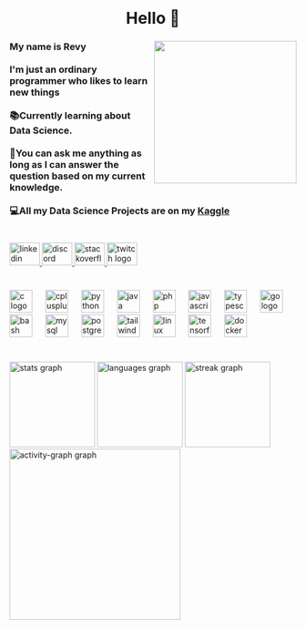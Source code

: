 <br clear="both">

<h1 align="center">Hello 👋</h1>

###

<img align="right" height="250" src="https://media1.tenor.com/m/vattaIqQOe8AAAAC/maria-mikhailovna-kujou-roshidere.gif"  />

###

<h3 align="left">My name is Revy<br><br>I'm just an ordinary programmer who likes to learn new things<br><br>📚Currently learning about Data Science.<br><br>💭You can ask me anything as long as I can answer the question based on my current knowledge.<br><br>
💻All my Data Science Projects are on my <a href='https://www.kaggle.com/revypramana' target=_blank>Kaggle</a></h3>

###

<br clear="both">

<div align="left">
  <a href="https://www.linkedin.com/in/revyprm/" target="_blank">
    <img src="https://raw.githubusercontent.com/maurodesouza/profile-readme-generator/master/src/assets/icons/social/linkedin/default.svg" width="53" height="40" alt="linkedin logo"  />
  </a>
  <a href="https://discordapp.com/users/468033027566731265" target="_blank">
    <img src="https://raw.githubusercontent.com/maurodesouza/profile-readme-generator/master/src/assets/icons/social/discord/default.svg" width="53" height="40" alt="discord logo"  />
  </a>
  <a href="https://stackoverflow.com/users/19656950/revy-pramana" target="_blank">
    <img src="https://raw.githubusercontent.com/maurodesouza/profile-readme-generator/master/src/assets/icons/social/stackoverflow/default.svg" width="53" height="40" alt="stackoverflow logo"  />
  </a>
  <a href="https://www.twitch.tv/neropet_" target="_blank">
    <img src="https://raw.githubusercontent.com/maurodesouza/profile-readme-generator/master/src/assets/icons/social/twitch/default.svg" width="53" height="40" alt="twitch logo"  />
  </a>
</div>

###

<br clear="both">

<div align="left">
  <img src="https://skillicons.dev/icons?i=c" height="40" alt="c logo"  />
  <img width="15" />
  <img src="https://skillicons.dev/icons?i=cpp" height="40" alt="cplusplus logo"  />
  <img width="15" />
  <img src="https://skillicons.dev/icons?i=py" height="40" alt="python logo"  />
  <img width="15" />
  <img src="https://skillicons.dev/icons?i=java" height="40" alt="java logo"  />
  <img width="15" />
  <img src="https://skillicons.dev/icons?i=php" height="40" alt="php logo"  />
  <img width="15" />
  <img src="https://skillicons.dev/icons?i=js" height="40" alt="javascript logo"  />
  <img width="15" />
  <img src="https://skillicons.dev/icons?i=ts" height="40" alt="typescript logo"  />
  <img width="15" />
  <img src="https://skillicons.dev/icons?i=go" height="40" alt="go logo"  />
  <img width="15" />
  <img src="https://skillicons.dev/icons?i=bash" height="40" alt="bash logo"  />
  <img width="15" />
  <img src="https://skillicons.dev/icons?i=mysql" height="40" alt="mysql logo"  />
  <img width="15" />
  <img src="https://skillicons.dev/icons?i=postgres" height="40" alt="postgresql logo"  />
  <img width="15" />
  <img src="https://skillicons.dev/icons?i=tailwind" height="40" alt="tailwindcss logo"  />
  <img width="15" />
  <img src="https://skillicons.dev/icons?i=linux" height="40" alt="linux logo"  />
  <img width="15" />
  <img src="https://skillicons.dev/icons?i=tensorflow" height="40" alt="tensorflow logo"  />
  <img width="15" />
  <img src="https://skillicons.dev/icons?i=docker" height="40" alt="docker logo"  />
</div>

###

<br clear="both">

<div align="left">
  <img src="https://github-readme-stats.vercel.app/api?username=revprm&hide_title=false&hide_rank=false&show_icons=true&include_all_commits=true&count_private=true&disable_animations=false&theme=ayu-mirage&locale=en&hide_border=true&order=1" height="150" alt="stats graph"  />
  <img src="https://github-readme-stats.vercel.app/api/top-langs?username=revprm&locale=en&hide_title=false&layout=compact&card_width=320&langs_count=6&theme=ayu-mirage&hide_border=true&order=2" height="150" alt="languages graph"  />
  <img src="https://streak-stats.demolab.com?user=revprm&locale=en&mode=weekly&theme=ayu-mirage&hide_border=true&border_radius=10&date_format=j%20M%5B%20Y%5D&order=3" height="150" alt="streak graph"  />
  <img src="https://github-readme-activity-graph.vercel.app/graph?username=revprm&radius=16&theme=one-dark&area=true&order=5&hide_border=true" height="300" alt="activity-graph graph"  />
</div>

###
